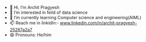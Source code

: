 - 👋 Hi, I’m Archit Pragyesh
- 👀 I’m interested in feild of data science
- 🌱 I’m currently learning Computer science and engineering(AIML)
- 📫 Reach me in linkidIn:- www.linkedin.com/in/archit-pragyesh-25267a2a7
- 😄 Pronouns: He/him

